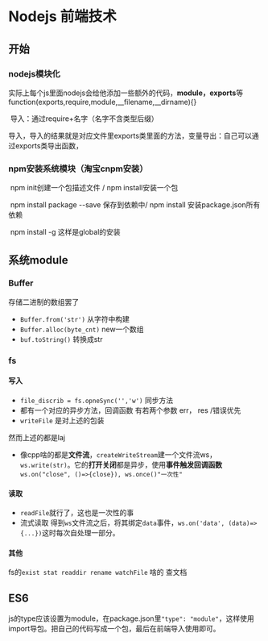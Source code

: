 # Nodejs 前端技术

## 开始

### nodejs模块化

实际上每个js里面nodejs会给他添加一些额外的代码，**module，exports**等 function(exports,require,module,__filename,__dirname){}

​	导入：通过require+名字（名字不含类型后缀）

​	导入，导入的结果就是对应文件里exports类里面的方法，变量导出：自己可以通过exports类导出函数，

### npm安装系统模块（淘宝cnpm安装）

​	npm init创建一个包描述文件 / npm install安装一个包

​	npm install package --save 保存到依赖中/ npm install 安装package.json所有依赖

​	npm install -g 这样是global的安装

## 系统module

### Buffer

存储二进制的数组罢了

- `Buffer.from('str')` 从字符中构建
- `Buffer.alloc(byte_cnt)` new一个数组
- `buf.toString()` 转换成str

### fs

#### 写入

- `file_discrib = fs.opneSync('','w')` 同步方法
- 都有一个对应的异步方法，回调函数 有若两个参数 err， res /错误优先
- `writeFile` 是对上述的包装

然而上述的都是laj

- 像cpp啥的都是**文件流**，`createWriteStream`建一个文件流ws，`ws.write(str)`。它的**打开关闭**都是异步，使用**事件触发回调函数**`ws.on("close", ()=>{close}), ws.once()"一次性"`

#### 读取

- `readFile`就行了，这也是一次性的事
- 流式读取 得到`ws`文件流之后，将其绑定`data`事件，`ws.on('data', (data)=>{...})`这时每次自处理一部分。

#### 其他

fs的`exist stat readdir rename watchFile` 啥的 查文档



## ES6

js的type应该设置为module，在package.json里`"type": "module"`，这样使用import导包。把自己的代码写成一个包，最后在前端导入使用即可。



